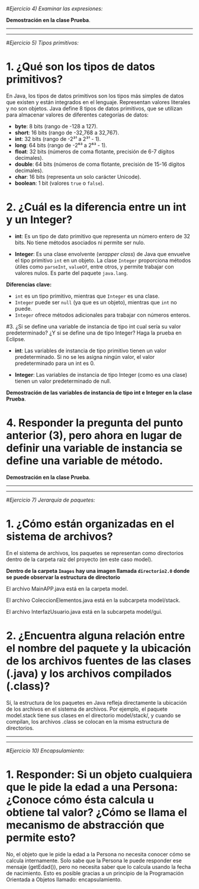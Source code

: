#*Ejercicio 4) Examinar las expresiones:*

**Demostración en la clase Prueba**.

---
---
#*Ejercicio 5) Tipos primitivos:*
<br>

# 1. ¿Qué son los tipos de datos primitivos?

En Java, los tipos de datos primitivos son los tipos más simples de datos que existen y están integrados en el lenguaje. Representan valores literales y no son objetos. Java define 8 tipos de datos primitivos, que se utilizan para almacenar valores de diferentes categorías de datos:

- **byte**: 8 bits (rango de -128 a 127).
- **short**: 16 bits (rango de -32,768 a 32,767).
- **int**: 32 bits (rango de -2³¹ a 2³¹ - 1).
- **long**: 64 bits (rango de -2⁶³ a 2⁶³ - 1).
- **float**: 32 bits (números de coma flotante, precisión de 6-7 dígitos decimales).
- **double**: 64 bits (números de coma flotante, precisión de 15-16 dígitos decimales).
- **char**: 16 bits (representa un solo carácter Unicode).
- **boolean**: 1 bit (valores `true` o `false`).


# 2. ¿Cuál es la diferencia entre un int y un Integer?

- **int**: Es un tipo de dato primitivo que representa un número entero de 32 bits. No tiene métodos asociados ni permite ser nulo.

- **Integer**: Es una clase envolvente (*wrapper class*) de Java que envuelve el tipo primitivo `int` en un objeto. La clase `Integer` proporciona métodos útiles como `parseInt`, `valueOf`, entre otros, y permite trabajar con valores nulos. Es parte del paquete `java.lang`.

**Diferencias clave:**

- `int` es un tipo primitivo, mientras que `Integer` es una clase.
- `Integer` puede ser `null` (ya que es un objeto), mientras que `int` no puede.
- `Integer` ofrece métodos adicionales para trabajar con números enteros.

#3. ¿Si se define una variable de instancia de tipo int cual sería su valor predeterminado? ¿Y si se define una de tipo Integer? Haga la prueba en Eclipse.

- **int**: Las variables de instancia de tipo primitivo tienen un valor predeterminado. Si no se les asigna ningún valor, el valor predeterminado para un int es 0.

- **Integer**: Las variables de instancia de tipo Integer (como es una clase) tienen un valor predeterminado de null.

**Demostración de las variables de instancia de tipo int e Integer en la clase Prueba**.


# 4. Responder la pregunta del punto anterior (3), pero ahora en lugar de definir una variable de instancia se define una variable de método.

**Demostración en la clase Prueba**.

---
---
#*Ejercicio 7) Jerarquía de paquetes:*
<br>

# 1. ¿Cómo están organizadas en el sistema de archivos?
En el sistema de archivos, los paquetes se representan como directorios dentro de la carpeta raíz del proyecto (en este caso model).

**Dentro de la carpeta `Images` hay una imagen llamada `directorio2.0` donde se puede observar la estructura de directorio**
            
El archivo MainAPP.java está en la carpeta model.

El archivo ColeccionElementos.java está en la subcarpeta model/stack.

El archivo InterfazUsuario.java está en la subcarpeta model/gui.

# 2. ¿Encuentra alguna relación entre el nombre del paquete y la ubicación de los archivos fuentes de las clases (.java) y los archivos compilados (.class)?

Sí, la estructura de los paquetes en Java refleja directamente la ubicación de los archivos en el sistema de archivos. Por ejemplo, el paquete model.stack tiene sus clases en el directorio model/stack/, y cuando se compilan, los archivos .class se colocan en la misma estructura de directorios.

---
---
#*Ejercicio 10) Encapsulamiento:*
<br>

# 1. Responder: Si un objeto cualquiera que le pide la edad a una Persona: ¿Conoce cómo ésta calcula u obtiene tal valor? ¿Cómo se llama el mecanismo de abstracción que permite esto?

No, el objeto que le pide la edad a la Persona no necesita conocer cómo se calcula internamente. Solo sabe que la Persona le puede responder ese mensaje (getEdad()), pero no necesita saber que lo calcula usando la fecha de nacimiento.
Esto es posible gracias a un principio de la Programación Orientada a Objetos llamado: encapsulamiento.




